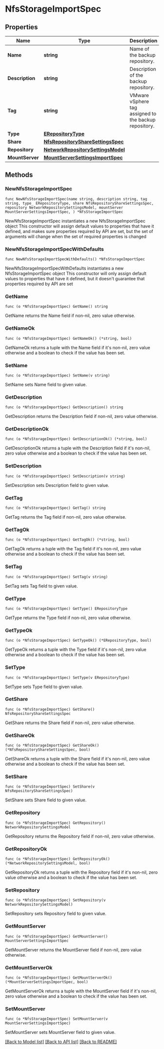 # NfsStorageImportSpec

## Properties

Name | Type | Description | Notes
------------ | ------------- | ------------- | -------------
**Name** | **string** | Name of the backup repository. | 
**Description** | **string** | Description of the backup repository. | 
**Tag** | **string** | VMware vSphere tag assigned to the backup repository. | 
**Type** | [**ERepositoryType**](ERepositoryType.md) |  | 
**Share** | [**NfsRepositoryShareSettingsSpec**](NfsRepositoryShareSettingsSpec.md) |  | 
**Repository** | [**NetworkRepositorySettingsModel**](NetworkRepositorySettingsModel.md) |  | 
**MountServer** | [**MountServerSettingsImportSpec**](MountServerSettingsImportSpec.md) |  | 

## Methods

### NewNfsStorageImportSpec

`func NewNfsStorageImportSpec(name string, description string, tag string, type_ ERepositoryType, share NfsRepositoryShareSettingsSpec, repository NetworkRepositorySettingsModel, mountServer MountServerSettingsImportSpec, ) *NfsStorageImportSpec`

NewNfsStorageImportSpec instantiates a new NfsStorageImportSpec object
This constructor will assign default values to properties that have it defined,
and makes sure properties required by API are set, but the set of arguments
will change when the set of required properties is changed

### NewNfsStorageImportSpecWithDefaults

`func NewNfsStorageImportSpecWithDefaults() *NfsStorageImportSpec`

NewNfsStorageImportSpecWithDefaults instantiates a new NfsStorageImportSpec object
This constructor will only assign default values to properties that have it defined,
but it doesn't guarantee that properties required by API are set

### GetName

`func (o *NfsStorageImportSpec) GetName() string`

GetName returns the Name field if non-nil, zero value otherwise.

### GetNameOk

`func (o *NfsStorageImportSpec) GetNameOk() (*string, bool)`

GetNameOk returns a tuple with the Name field if it's non-nil, zero value otherwise
and a boolean to check if the value has been set.

### SetName

`func (o *NfsStorageImportSpec) SetName(v string)`

SetName sets Name field to given value.


### GetDescription

`func (o *NfsStorageImportSpec) GetDescription() string`

GetDescription returns the Description field if non-nil, zero value otherwise.

### GetDescriptionOk

`func (o *NfsStorageImportSpec) GetDescriptionOk() (*string, bool)`

GetDescriptionOk returns a tuple with the Description field if it's non-nil, zero value otherwise
and a boolean to check if the value has been set.

### SetDescription

`func (o *NfsStorageImportSpec) SetDescription(v string)`

SetDescription sets Description field to given value.


### GetTag

`func (o *NfsStorageImportSpec) GetTag() string`

GetTag returns the Tag field if non-nil, zero value otherwise.

### GetTagOk

`func (o *NfsStorageImportSpec) GetTagOk() (*string, bool)`

GetTagOk returns a tuple with the Tag field if it's non-nil, zero value otherwise
and a boolean to check if the value has been set.

### SetTag

`func (o *NfsStorageImportSpec) SetTag(v string)`

SetTag sets Tag field to given value.


### GetType

`func (o *NfsStorageImportSpec) GetType() ERepositoryType`

GetType returns the Type field if non-nil, zero value otherwise.

### GetTypeOk

`func (o *NfsStorageImportSpec) GetTypeOk() (*ERepositoryType, bool)`

GetTypeOk returns a tuple with the Type field if it's non-nil, zero value otherwise
and a boolean to check if the value has been set.

### SetType

`func (o *NfsStorageImportSpec) SetType(v ERepositoryType)`

SetType sets Type field to given value.


### GetShare

`func (o *NfsStorageImportSpec) GetShare() NfsRepositoryShareSettingsSpec`

GetShare returns the Share field if non-nil, zero value otherwise.

### GetShareOk

`func (o *NfsStorageImportSpec) GetShareOk() (*NfsRepositoryShareSettingsSpec, bool)`

GetShareOk returns a tuple with the Share field if it's non-nil, zero value otherwise
and a boolean to check if the value has been set.

### SetShare

`func (o *NfsStorageImportSpec) SetShare(v NfsRepositoryShareSettingsSpec)`

SetShare sets Share field to given value.


### GetRepository

`func (o *NfsStorageImportSpec) GetRepository() NetworkRepositorySettingsModel`

GetRepository returns the Repository field if non-nil, zero value otherwise.

### GetRepositoryOk

`func (o *NfsStorageImportSpec) GetRepositoryOk() (*NetworkRepositorySettingsModel, bool)`

GetRepositoryOk returns a tuple with the Repository field if it's non-nil, zero value otherwise
and a boolean to check if the value has been set.

### SetRepository

`func (o *NfsStorageImportSpec) SetRepository(v NetworkRepositorySettingsModel)`

SetRepository sets Repository field to given value.


### GetMountServer

`func (o *NfsStorageImportSpec) GetMountServer() MountServerSettingsImportSpec`

GetMountServer returns the MountServer field if non-nil, zero value otherwise.

### GetMountServerOk

`func (o *NfsStorageImportSpec) GetMountServerOk() (*MountServerSettingsImportSpec, bool)`

GetMountServerOk returns a tuple with the MountServer field if it's non-nil, zero value otherwise
and a boolean to check if the value has been set.

### SetMountServer

`func (o *NfsStorageImportSpec) SetMountServer(v MountServerSettingsImportSpec)`

SetMountServer sets MountServer field to given value.



[[Back to Model list]](../README.md#documentation-for-models) [[Back to API list]](../README.md#documentation-for-api-endpoints) [[Back to README]](../README.md)



